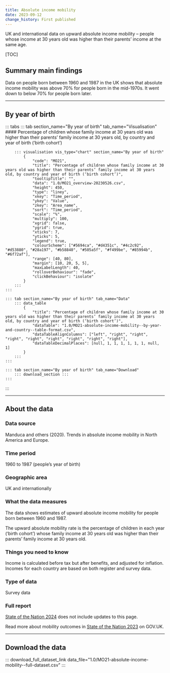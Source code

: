 ```yaml
---
title: Absolute income mobility
date: 2023-09-12
change_history: First published
---
```


UK and international data on upward absolute income mobility – people whose income at 30 years old was higher than
their parents’ income at the same age.

[TOC]

## Summary main findings

Data on people born between 1960 and 1987 in the UK shows that absolute income mobility was above 70% for people
born in the mid-1970s. It went down to below 70% for people born later.

---

## By year of birth

::: tabs
    ::: tab section_name="By year of birth" tab_name="Visualisation"
        #### Percentage of children whose family income at 30 years old was higher than their parents’ family income at 30 years old, by country and year of birth (‘birth cohort’)

        ::: visualisation vis_type="chart" section_name="By year of birth"
            {
                "code": "MO21",
                "title": "Percentage of children whose family income at 30 years old was higher than their parents’ family income at 30 years old, by country and year of birth (‘birth cohort’)",
                "tooltipTitle": "",
                "data": "1.0/MO21_overview-20230526.csv",
                "height": 450,
                "type": "liney",
                "xkey": "Time_period",
                "ykey": "Value",
                "zkey": "Area_name",
                "sort": "Time_period",
                "scale": "%",
                "multiply": 100,
                "xgrid": false,
                "ygrid": true,
                "xticks": 7,
                "yticks": 5,
                "legend": true,
                "colourScheme": ["#5694ca", "#d4351c", "#4c2c92", "#d53880", "#28a197", "#b58840", "#505a5f", "#f499be", "#85994b", "#6f72af"],
                "range": [40, 80],
                "margin": [10, 20, 5, 5],
                "maxLabelLength": 40,
                "rolloverBehaviour": "fade",
                "clickBehaviour": "isolate"
            }
        :::
    :::

    ::: tab section_name="By year of birth" tab_name="Data"
        ::: data_table
            {
                "title": "Percentage of children whose family income at 30 years old was higher than their parents’ family income at 30 years old, by country and year of birth (‘birth cohort’)",
                "dataTable": "1.0/MO21-absolute-income-mobility--by-year-and-country--table-format.csv",
                "dataTableAlignColumns": ["left", "right", "right", "right", "right", "right", "right", "right", "right"],
                "dataTableDecimalPlaces": [null, 1, 1, 1, 1, 1, 1, null, 1]
            }
        :::
    :::

    ::: tab section_name="By year of birth" tab_name="Download"
        ::: download_section :::
    :::
:::

---

## About the data

### Data source
Manduca and others (2020). Trends in absolute income mobility in North America and Europe.

### Time period
1960 to 1987 (people’s year of birth)

### Geographic area
UK and internationally

### What the data measures
The data shows estimates of upward absolute income mobility for people born between 1960 and 1987.

The upward absolute mobility rate is the percentage of children in each year (‘birth cohort’) whose family income
at 30 years old was higher than their parents’ family income at 30 years old.

### Things you need to know
Income is calculated before tax but after benefits, and adjusted for inflation. Incomes for each country are based
on both register and survey data.

### Type of data
Survey data

### Full report
[State of the Nation 2024](https://www.gov.uk/government/publications/state-of-the-nation-2024-local-to-national-mapping-opportunities-for-all) does not include updates to this page. 

Read more about mobility outcomes in [State of the Nation 2023](https://www.gov.uk/government/publications/state-of-the-nation-2023-people-and-places/chapter-2-mobility-outcomes) on GOV.UK.

---

## Download the data

::: download_full_dataset_link data_file="1.0/MO21-absolute-income-mobility--full-dataset.csv" :::
